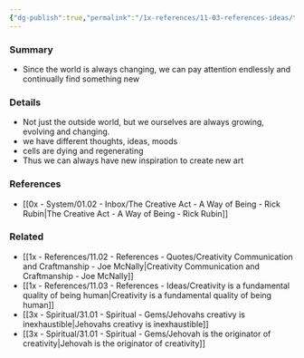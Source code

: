 ```yaml
---
{"dg-publish":true,"permalink":"/1x-references/11-03-references-ideas/the-world-is-always-changing-and-so-are-we/","title":"The world is always changing and so are we","dgShowBacklinks":false}
---
```



### Summary
- Since the world is always changing, we can pay attention endlessly and continually find something new

### Details
- Not just the outside world, but we ourselves are always growing, evolving and changing.
- we have different thoughts, ideas, moods
- cells are dying and regenerating
- Thus we can always have new inspiration to create new art

### References
- [[0x - System/01.02 - Inbox/The Creative Act - A Way of Being - Rick Rubin\|The Creative Act - A Way of Being - Rick Rubin]]

### Related
- [[1x - References/11.02 - References - Quotes/Creativity Communication and Craftmanship - Joe McNally\|Creativity Communication and Craftmanship - Joe McNally]]
- [[1x - References/11.03 - References - Ideas/Creativity is a fundamental quality of being human\|Creativity is a fundamental quality of being human]]
- [[3x - Spiritual/31.01 - Spiritual - Gems/Jehovahs creativy is inexhaustible\|Jehovahs creativy is inexhaustible]]
- [[3x - Spiritual/31.01 - Spiritual - Gems/Jehovah is the originator of creativity\|Jehovah is the originator of creativity]]